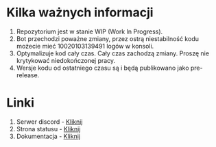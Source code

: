# Kilka ważnych informacji

1. Repozytorium jest w stanie WIP (Work In Progress).
2. Bot przechodzi poważne zmiany, przez ostrą niestabilność kodu możecie mieć 10020103139491 logów w konsoli.
3. Optymalizuje kod cały czas. Cały czas zachodzą zmiany. Proszę nie krytykować niedokończonej pracy.
4. Wersje kodu od ostatniego czasu są i będą publikowano jako pre-release.

# Linki

1. Serwer discord - [Kliknij](https://krivebot.xyz/discord)
2. Strona statusu - [Kliknij](https://status.krivebot.xyz)
3. Dokumentacja - [Kliknij](https://docs.krivebot.xyz)
